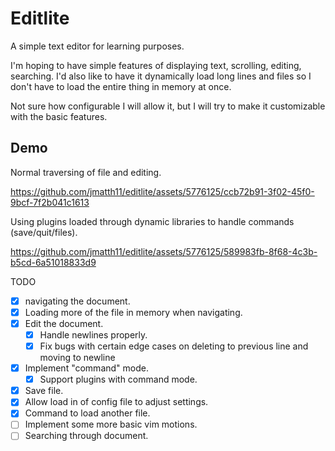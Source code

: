# Editlite

A simple text editor for learning purposes.

I'm hoping to have simple features of displaying text, scrolling, editing, searching.
I'd also like to have it dynamically load long lines and files so I don't have to load the entire thing in memory at once.

Not sure how configurable I will allow it, but I will try to make it customizable with the basic features.

## Demo

Normal traversing of file and editing.

https://github.com/jmatth11/editlite/assets/5776125/ccb72b91-3f02-45f0-9bcf-7f2b041c1613

Using plugins loaded through dynamic libraries to handle commands (save/quit/files).

https://github.com/jmatth11/editlite/assets/5776125/589983fb-8f68-4c3b-b5cd-6a51018833d9


TODO
- [x] navigating the document.
- [x] Loading more of the file in memory when navigating.
- [x] Edit the document.
    - [x] Handle newlines properly.
    - [x] Fix bugs with certain edge cases on deleting to previous line and moving to newline
- [x] Implement "command" mode.
    - [x] Support plugins with command mode.
- [x] Save file.
- [x] Allow load in of config file to adjust settings.
- [x] Command to load another file.
- [ ] Implement some more basic vim motions.
- [ ] Searching through document.
